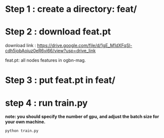 # Step 1 : create a directory: feat/

# Step 2 : download feat.pt
download link : https://drive.google.com/file/d/1gE_M1dXFqSl-cdh5jobAoiuz0eR6vi66/view?usp=drive_link

feat.pt: all nodes features in ogbn-mag.

# Step 3 : put feat.pt in feat/

# step 4 : run train.py
**note: you should specify the number of gpu, and adjust the batch size for your own machine.**

`python train.py`

